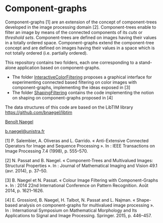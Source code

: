 # Component-graphs

Component-graphs [1] are an extension of the concept of component-trees developed in the image processing domain [2].
Component-trees enable to filter an image by means of the connected components of its *cuts* or *threshold sets*. Component-trees are defined on images having their values in a totally ordered space. Component-graphs extend the component-tree concept and are defined on images having their values in a space which is not totally ordered (i.e. partially ordered). 

This repository contains two folders, each one corresponding to a stand-alone application based on component-graphs.
- The folder [InteractiveColorFiltering](https://github.com/bnaegel/component-graph/tree/master/InteractiveColorFiltering) proposes a graphical interface for experimenting connected based filtering on color images with component-graphs, implementing the ideas exposed in [3]
- The folder [ShapingFiltering](https://github.com/bnaegel/component-graph/tree/master/ShapingFiltering) contains the code implementing the notion on shaping on component-graphs proposed in [4]

The data structures of this code are based on the LibTIM library https://github.com/bnaegel/libtim

[Benoît Naegel](http://images.icube.unistra.fr/fr/index.php/Beno%C3%AEt_Naegel)

b.naegel@unistra.fr

[1] P. Salembier, A. Oliveras and L. Garrido. « Anti-Extensive Connected Operators for Image and Sequence Processing ». In : IEEE Transactions on Image Processing 7.4 (1998), p. 555–570.

[2] N. Passat and B. Naegel. « Component-Trees and Multivalued Images: Structural Properties ». In : Journal of Mathematical Imaging and Vision 49.1 (avr. 2014), p. 37–50.

[3] B. Naegel et N. Passat. « Colour Image Filtering with Component-Graphs ». In : 2014 22nd International Conference on Pattern Recognition. Août 2014, p. 1621–1626.

[4] E. Grossiord, B. Naegel, H. Talbot, N. Passat and L. Najman. « Shape-based analysis on component-graphs for multivalued image processing ». In : International Symposium on Mathematical Morphology and Its Applications to Signal and Image Processing. Springer. 2015, p. 446–457.


